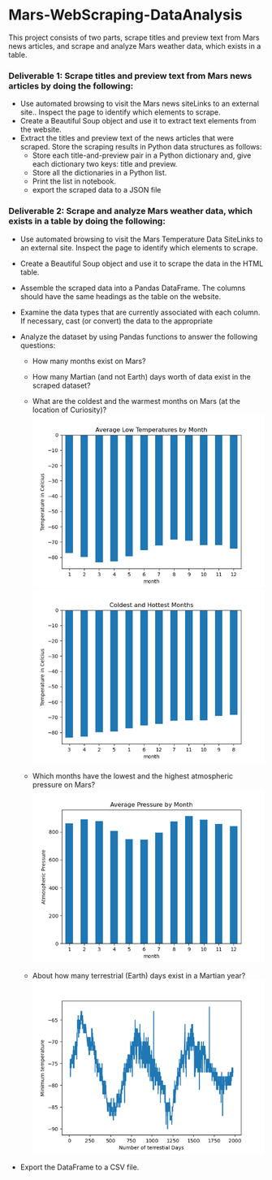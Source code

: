 # Mars-WebScraping-DataAnalysis
This project consists of two parts, scrape titles and preview text from Mars news articles, and scrape and analyze Mars weather data, which exists in a table.

### Deliverable 1: Scrape titles and preview text from Mars news articles by doing the following:

- Use automated browsing to visit the Mars news siteLinks to an external site.. Inspect the page to identify which elements to scrape.
- Create a Beautiful Soup object and use it to extract text elements from the website.
- Extract the titles and preview text of the news articles that were scraped. Store the scraping results in Python data structures as follows:
    - Store each title-and-preview pair in a Python dictionary and, give each dictionary two keys: title and preview.
    - Store all the dictionaries in a Python list.
    - Print the list in notebook.
    - export the scraped data to a JSON file

### Deliverable 2: Scrape and analyze Mars weather data, which exists in a table by doing the following:

- Use automated browsing to visit the Mars Temperature Data SiteLinks to an external site. Inspect the page to identify which elements to scrape.
- Create a Beautiful Soup object and use it to scrape the data in the HTML table. 
- Assemble the scraped data into a Pandas DataFrame. The columns should have the same headings as the table on the website.
- Examine the data types that are currently associated with each column. If necessary, cast (or convert) the data to the appropriate
- Analyze the dataset by using Pandas functions to answer the following questions:
    - How many months exist on Mars?
    - How many Martian (and not Earth) days worth of data exist in the scraped dataset?
    - What are the coldest and the warmest months on Mars (at the location of Curiosity)?
![Alt text](images/avg_low_temp.png) 
![Alt text](images/avg_min_temp.png)
        
    - Which months have the lowest and the highest atmospheric pressure on Mars?
![Alt text](images/avg_pressure.png)
    
    - About how many terrestrial (Earth) days exist in a Martian year?
![Alt text](images/terr_days.png)

- Export the DataFrame to a CSV file.
